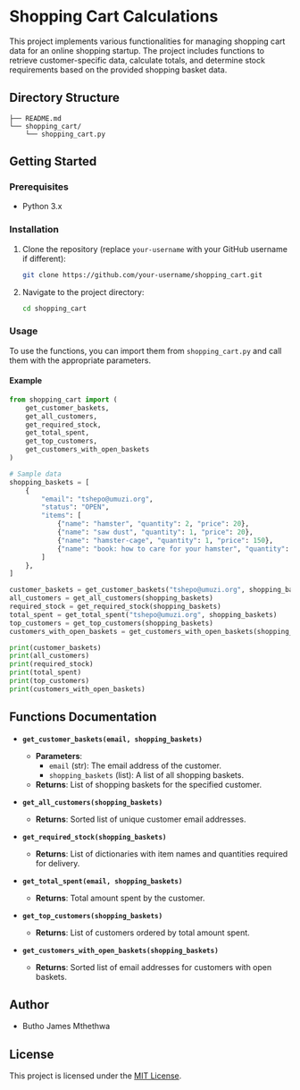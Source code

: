 # Shopping Cart Calculations

This project implements various functionalities for managing shopping cart data for an online shopping startup. The project includes functions to retrieve customer-specific data, calculate totals, and determine stock requirements based on the provided shopping basket data.

## Directory Structure

```
├── README.md
└── shopping_cart/
    └── shopping_cart.py
```

## Getting Started

### Prerequisites

- Python 3.x

### Installation

1. Clone the repository (replace `your-username` with your GitHub username if different):
    ```sh
    git clone https://github.com/your-username/shopping_cart.git
    ```

2. Navigate to the project directory:
    ```sh
    cd shopping_cart
    ```

### Usage

To use the functions, you can import them from `shopping_cart.py` and call them with the appropriate parameters.

#### Example

```python
from shopping_cart import (
    get_customer_baskets,
    get_all_customers,
    get_required_stock,
    get_total_spent,
    get_top_customers,
    get_customers_with_open_baskets
)

# Sample data
shopping_baskets = [
    {
        "email": "tshepo@umuzi.org",
        "status": "OPEN",
        "items": [
            {"name": "hamster", "quantity": 2, "price": 20},
            {"name": "saw dust", "quantity": 1, "price": 20},
            {"name": "hamster-cage", "quantity": 1, "price": 150},
            {"name": "book: how to care for your hamster", "quantity": 1, "price": 150}
        ]
    },
]

customer_baskets = get_customer_baskets("tshepo@umuzi.org", shopping_baskets)
all_customers = get_all_customers(shopping_baskets)
required_stock = get_required_stock(shopping_baskets)
total_spent = get_total_spent("tshepo@umuzi.org", shopping_baskets)
top_customers = get_top_customers(shopping_baskets)
customers_with_open_baskets = get_customers_with_open_baskets(shopping_baskets)

print(customer_baskets)
print(all_customers)
print(required_stock)
print(total_spent)
print(top_customers)
print(customers_with_open_baskets)
```

## Functions Documentation

- **`get_customer_baskets(email, shopping_baskets)`**
  - **Parameters**:
    - `email` (str): The email address of the customer.
    - `shopping_baskets` (list): A list of all shopping baskets.
  - **Returns**: List of shopping baskets for the specified customer.

- **`get_all_customers(shopping_baskets)`**
  - **Returns**: Sorted list of unique customer email addresses.

- **`get_required_stock(shopping_baskets)`**
  - **Returns**: List of dictionaries with item names and quantities required for delivery.

- **`get_total_spent(email, shopping_baskets)`**
  - **Returns**: Total amount spent by the customer.

- **`get_top_customers(shopping_baskets)`**
  - **Returns**: List of customers ordered by total amount spent.

- **`get_customers_with_open_baskets(shopping_baskets)`**
  - **Returns**: Sorted list of email addresses for customers with open baskets.

## Author

- Butho James Mthethwa

## License

This project is licensed under the [MIT License](https://mit-license.org/).
